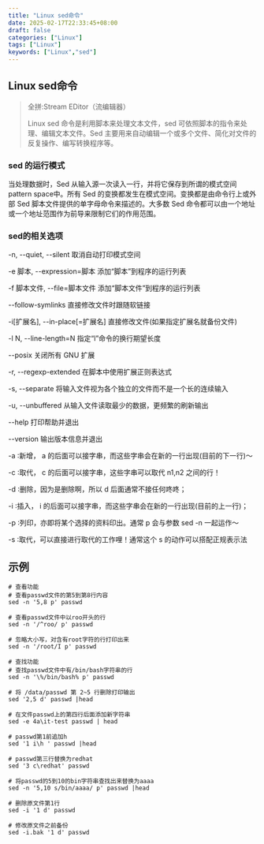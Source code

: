 ```yaml
---
title: "Linux sed命令"
date: 2025-02-17T22:33:45+08:00
draft: false
categories: ["Linux"]
tags: ["Linux"]
keywords: ["Linux","sed"]
---
```




## Linux sed命令

> 全拼:Stream EDitor（流编辑器）
> 
> Linux sed 命令是利用脚本来处理文本文件，sed 可依照脚本的指令来处理、编辑文本文件。Sed 主要用来自动编辑一个或多个文件、简化对文件的反复操作、编写转换程序等。

### sed 的运行模式
当处理数据时，Sed 从输入源一次读入一行，并将它保存到所谓的模式空间pattern space中。所有 Sed 的变换都发生在模式空间。变换都是由命令行上或外部 Sed 脚本文件提供的单字母命令来描述的。大多数 Sed 命令都可以由一个地址或一个地址范围作为前导来限制它们的作用范围。


### sed的相关选项
 -n, --quiet, --silent    取消自动打印模式空间

 -e 脚本, --expression=脚本   添加“脚本”到程序的运行列表

 -f 脚本文件, --file=脚本文件  添加“脚本文件”到程序的运行列表

 --follow-symlinks    直接修改文件时跟随软链接

 -i[扩展名], --in-place[=扩展名]    直接修改文件(如果指定扩展名就备份文件)

 -l N, --line-length=N   指定“l”命令的换行期望长度

 --posix  关闭所有 GNU 扩展

 -r, --regexp-extended  在脚本中使用扩展正则表达式

 -s, --separate  将输入文件视为各个独立的文件而不是一个长的连续输入

 -u, --unbuffered  从输入文件读取最少的数据，更频繁的刷新输出

 --help     打印帮助并退出

 --version  输出版本信息并退出

 -a ∶新增， a 的后面可以接字串，而这些字串会在新的一行出现(目前的下一行)～

 -c ∶取代， c 的后面可以接字串，这些字串可以取代 n1,n2 之间的行！

 -d ∶删除，因为是删除啊，所以 d 后面通常不接任何咚咚；

 -i ∶插入， i 的后面可以接字串，而这些字串会在新的一行出现(目前的上一行)；

 -p ∶列印，亦即将某个选择的资料印出。通常 p 会与参数 sed -n 一起运作～

 -s ∶取代，可以直接进行取代的工作哩！通常这个 s 的动作可以搭配正规表示法



##  示例

``` shell
# 查看功能
# 查看passwd文件的第5到第8行内容
sed -n '5,8 p' passwd

# 查看passwd文件中以roo开头的行
sed -n '/^roo/ p' passwd

# 忽略大小写，对含有root字符的行打印出来
sed -n '/root/I p' passwd

# 查找功能
# 查找passwd文件中有/bin/bash字符串的行
sed -n '\%/bin/bash% p' passwd

# 将 /data/passwd 第 2~5 行删除打印输出
sed '2,5 d' passwd |head

# 在文件passwd上的第四行后面添加新字符串
sed -e 4a\it-test passwd | head

# passwd第1前追加h
sed '1 i\h ' passwd |head

# passwd第三行替换为redhat
sed '3 c\redhat' passwd

# 将passwd的5到10的bin字符串查找出来替换为aaaa
sed -n '5,10 s/bin/aaaa/ p' passwd |head

# 删除原文件第1行
sed -i '1 d' passwd

# 修改原文件之前备份
sed -i.bak '1 d' passwd
```